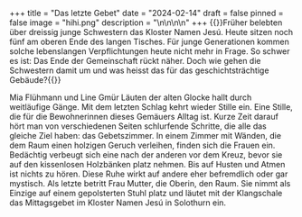 +++
title = "Das letzte Gebet"
date = "2024-02-14"
draft = false
pinned = false
image = "hihi.png"
description = "\n\n\n\n"
+++
 {{<lead>}}Früher belebten über dreissig junge Schwestern das Kloster Namen Jesú. Heute sitzen noch fünf am oberen Ende des langen Tisches. Für junge Generationen kommen solche lebenslangen Verpflichtungen heute nicht mehr in Frage. So schwer es ist: Das Ende der Gemeinschaft rückt näher. Doch wie gehen die Schwestern damit um und was heisst das für das geschichtsträchtige Gebäude?{{</lead>}}

Mia Flühmann und Line Gmür Läuten der alten Glocke hallt durch weitläufige Gänge. Mit dem letzten Schlag kehrt wieder Stille ein. Eine Stille, die für die Bewohnerinnen dieses Gemäuers Alltag ist. Kurze Zeit darauf hört man von verschiedenen Seiten schlurfende Schritte, die alle das gleiche Ziel haben: das Gebetszimmer. In einem Zimmer mit Wänden, die dem Raum einen holzigen Geruch verleihen, finden sich die Frauen ein. Bedächtig verbeugt sich eine nach der anderen vor dem Kreuz, bevor sie auf den kissenlosen Holzbänken platz nehmen. Bis auf Husten und Atmen ist nichts zu hören. Diese Ruhe wirkt auf andere eher befremdlich oder gar mystisch. Als letzte betritt Frau Mutter, die Oberin, den Raum. Sie nimmt als Einzige auf einem gepolsterten Stuhl platz und läutet mit der Klangschale das Mittagsgebet im Kloster Namen Jesú in Solothurn ein.
